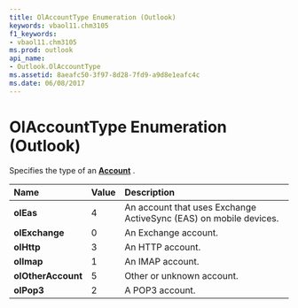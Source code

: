 ```yaml
---
title: OlAccountType Enumeration (Outlook)
keywords: vbaol11.chm3105
f1_keywords:
- vbaol11.chm3105
ms.prod: outlook
api_name:
- Outlook.OlAccountType
ms.assetid: 8aeafc50-3f97-8d28-7fd9-a9d8e1eafc4c
ms.date: 06/08/2017
---
```



# OlAccountType Enumeration (Outlook)

Specifies the type of an  **[Account](account-object-outlook.md)** .



|**Name**|**Value**|**Description**|
|:-----|:-----|:-----|
| **olEas**|4|An account that uses Exchange ActiveSync (EAS) on mobile devices.|
| **olExchange**|0|An Exchange account.|
| **olHttp**|3|An HTTP account.|
| **olImap**|1|An IMAP account.|
| **olOtherAccount**|5|Other or unknown account.|
| **olPop3**|2|A POP3 account.|

